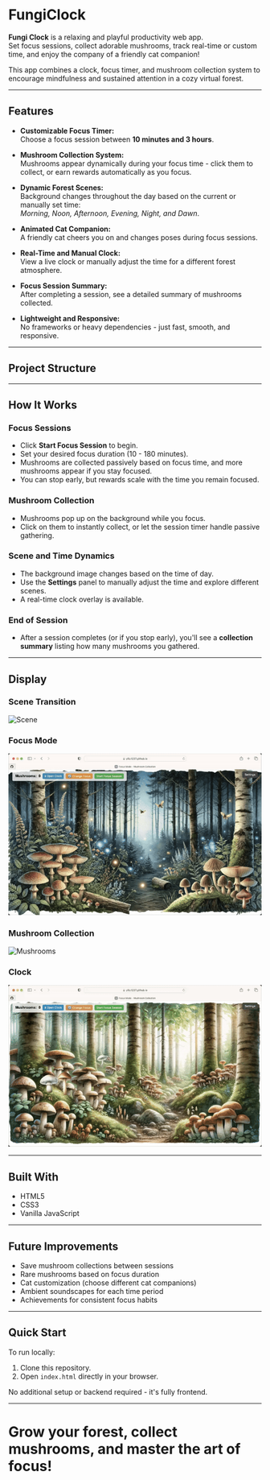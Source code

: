 # FungiClock

**Fungi Clock** is a relaxing and playful productivity web app.  
Set focus sessions, collect adorable mushrooms, track real-time or custom time, and enjoy the company of a friendly cat companion!

This app combines a clock, focus timer, and mushroom collection system to encourage mindfulness and sustained attention in a cozy virtual forest.

---

## Features

- **Customizable Focus Timer:**  
  Choose a focus session between **10 minutes and 3 hours**.

- **Mushroom Collection System:**  
  Mushrooms appear dynamically during your focus time - click them to collect, or earn rewards automatically as you focus.

- **Dynamic Forest Scenes:**  
  Background changes throughout the day based on the current or manually set time:  
  _Morning, Noon, Afternoon, Evening, Night, and Dawn_.

- **Animated Cat Companion:**  
  A friendly cat cheers you on and changes poses during focus sessions.

- **Real-Time and Manual Clock:**  
  View a live clock or manually adjust the time for a different forest atmosphere.

- **Focus Session Summary:**  
  After completing a session, see a detailed summary of mushrooms collected.

- **Lightweight and Responsive:**  
  No frameworks or heavy dependencies - just fast, smooth, and responsive.

---

## Project Structure


---

## How It Works

### Focus Sessions
- Click **Start Focus Session** to begin.
- Set your desired focus duration (10 - 180 minutes).
- Mushrooms are collected passively based on focus time, and more mushrooms appear if you stay focused.
- You can stop early, but rewards scale with the time you remain focused.

### Mushroom Collection
- Mushrooms pop up on the background while you focus.
- Click on them to instantly collect, or let the session timer handle passive gathering.

### Scene and Time Dynamics
- The background image changes based on the time of day.
- Use the **Settings** panel to manually adjust the time and explore different scenes.
- A real-time clock overlay is available.

### End of Session
- After a session completes (or if you stop early), you'll see a **collection summary** listing how many mushrooms you gathered.

---

## Display

### Scene Transition
![Scene](display/sceneTransition.gif)

### Focus Mode
![Focus Mode](display/focusMode.gif)

### Mushroom Collection
![Mushrooms](display/mushroomCollection.gif)

### Clock
![Clock Overlay](display/clock.gif)

---

## Built With

- HTML5
- CSS3
- Vanilla JavaScript

---

## Future Improvements

- Save mushroom collections between sessions
- Rare mushrooms based on focus duration
- Cat customization (choose different cat companions)
- Ambient soundscapes for each time period
- Achievements for consistent focus habits

---

## Quick Start

To run locally:

1. Clone this repository.
2. Open `index.html` directly in your browser.

No additional setup or backend required - it's fully frontend.

---

# Grow your forest, collect mushrooms, and master the art of focus! 
